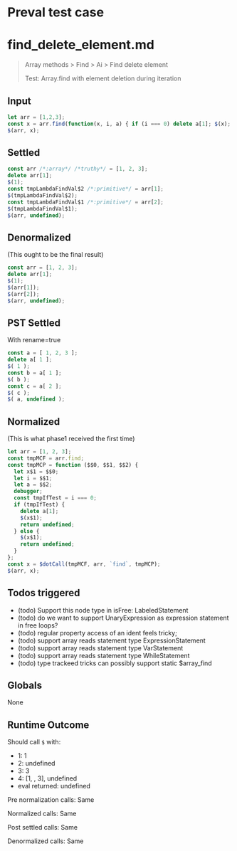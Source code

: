 # Preval test case

# find_delete_element.md

> Array methods > Find > Ai > Find delete element
>
> Test: Array.find with element deletion during iteration

## Input

`````js filename=intro
let arr = [1,2,3];
const x = arr.find(function(x, i, a) { if (i === 0) delete a[1]; $(x); });
$(arr, x);
`````


## Settled


`````js filename=intro
const arr /*:array*/ /*truthy*/ = [1, 2, 3];
delete arr[1];
$(1);
const tmpLambdaFindVal$2 /*:primitive*/ = arr[1];
$(tmpLambdaFindVal$2);
const tmpLambdaFindVal$1 /*:primitive*/ = arr[2];
$(tmpLambdaFindVal$1);
$(arr, undefined);
`````


## Denormalized
(This ought to be the final result)

`````js filename=intro
const arr = [1, 2, 3];
delete arr[1];
$(1);
$(arr[1]);
$(arr[2]);
$(arr, undefined);
`````


## PST Settled
With rename=true

`````js filename=intro
const a = [ 1, 2, 3 ];
delete a[ 1 ];
$( 1 );
const b = a[ 1 ];
$( b );
const c = a[ 2 ];
$( c );
$( a, undefined );
`````


## Normalized
(This is what phase1 received the first time)

`````js filename=intro
let arr = [1, 2, 3];
const tmpMCF = arr.find;
const tmpMCP = function ($$0, $$1, $$2) {
  let x$1 = $$0;
  let i = $$1;
  let a = $$2;
  debugger;
  const tmpIfTest = i === 0;
  if (tmpIfTest) {
    delete a[1];
    $(x$1);
    return undefined;
  } else {
    $(x$1);
    return undefined;
  }
};
const x = $dotCall(tmpMCF, arr, `find`, tmpMCP);
$(arr, x);
`````


## Todos triggered


- (todo) Support this node type in isFree: LabeledStatement
- (todo) do we want to support UnaryExpression as expression statement in free loops?
- (todo) regular property access of an ident feels tricky;
- (todo) support array reads statement type ExpressionStatement
- (todo) support array reads statement type VarStatement
- (todo) support array reads statement type WhileStatement
- (todo) type trackeed tricks can possibly support static $array_find


## Globals


None


## Runtime Outcome


Should call `$` with:
 - 1: 1
 - 2: undefined
 - 3: 3
 - 4: [1, , 3], undefined
 - eval returned: undefined

Pre normalization calls: Same

Normalized calls: Same

Post settled calls: Same

Denormalized calls: Same
